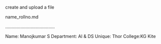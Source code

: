
create and upload a file

name_rollno.md

.......................................

Name: Manojkumar S
Department: AI & DS
Unique: Thor
College:KG Kite

